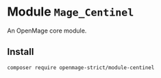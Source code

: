 # Module `Mage_Centinel`

An OpenMage core module.

## Install

``` bash
composer require openmage-strict/module-centinel
```

